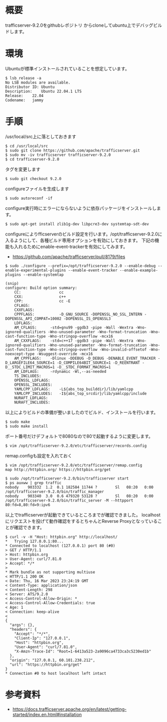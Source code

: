 # 概要
trafficserver-9.2.0をgithubレポジトリ からcloneしてubuntu上でデバッグビルドします。

# 環境
Ubuntuが標準インストールされていることを想定しています。
```
$ lsb_release -a
No LSB modules are available.
Distributor ID:	Ubuntu
Description:	Ubuntu 22.04.1 LTS
Release:	22.04
Codename:	jammy
```

# 手順
/usr/local/src上に落としておきます
```
$ cd /usr/local/src
$ sudo git clone https://github.com/apache/trafficserver.git
$ sudo mv -iv trafficserver trafficserver-9.2.0
$ cd trafficserver-9.2.0
```

タグを変更します
```
$ sudo git checkout 9.2.0
```

configureファイルを生成します
```
$ sudo autoreconf -if
```

configure実行時にエラーにならないように依存パッケージをインストールします。
```
$ sudo apt-get install zlib1g-dev libpcre3-dev systemtap-sdt-dev
```

configureによりfficserverのビルド設定を行います。/opt/trafficserver-9.2.0に入るようにして、各種ビルド専用オプションを有効にしておきます。
下記の機能も入れるためにenable-event-trackerを有効にしてみます。
- https://github.com/apache/trafficserver/pull/8179/files
```
$ sudo ./configure --prefix=/opt/trafficserver-9.2.0 --enable-debug --enable-experimental-plugins --enable-event-tracker --enable-example-plugins --enable-systemtap

(snip)
configure: Build option summary:
    CC:                 cc
    CXX:                c++
    CPP:                cc -E
    CFLAGS:             
    CXXFLAGS:           
    CPPFLAGS:           -D_GNU_SOURCE -DOPENSSL_NO_SSL_INTERN -DOPENSSL_API_COMPAT=10002 -DOPENSSL_IS_OPENSSL3
    LDFLAGS:            
    AM_CFLAGS:      -std=gnu99 -ggdb3 -pipe -Wall -Wextra -Wno-ignored-qualifiers -Wno-unused-parameter -Wno-format-truncation -Wno-cast-function-type -Wno-stringop-overflow -mcx16
    AM_CXXFLAGS:    -std=c++17 -ggdb3 -pipe -Wall -Wextra -Wno-ignored-qualifiers -Wno-unused-parameter -Wno-format-truncation -Wno-cast-function-type -Wno-stringop-overflow -Wno-invalid-offsetof -Wno-noexcept-type -Wsuggest-override -mcx16
    AM_CPPFLAGS:    -Dlinux -DDEBUG -D_DEBUG -DENABLE_EVENT_TRACKER -D_LARGEFILE64_SOURCE=1 -D_COMPILE64BIT_SOURCE=1 -D_REENTRANT -D__STDC_LIMIT_MACROS=1 -D__STDC_FORMAT_MACROS=1
    AM_LDFLAGS:     -rdynamic -Wl,--as-needed
    TS_INCLUDES:        
    OPENSSL_LDFLAGS:    
    OPENSSL_INCLUDES:   
    YAMLCPP_LDFLAGS:    -L${abs_top_builddir}/lib/yamlcpp
    YAMLCPP_INCLUDES:   -I${abs_top_srcdir}/lib/yamlcpp/include
    NURAFT_LDFLAGS:     
    NURAFT_INCLUDES:   
```

以上によりビルドの準備が整いましたのでビルド、インストールを行います。
```
$ sudo make
$ sudo make install
```

ポート番号だけデフォルトで8080なので80で起動するように変更します。
```
$ vim /opt/trafficserver-9.2.0/etc/trafficserver/records.config
```

remap.configも設定を入れておく
```
$ vim /opt/trafficserver-9.2.0/etc/trafficserver/remap.config
map http://httpbin.org/ https://httpbin.org/get
```

```
$ sudo /opt/trafficserver-9.2.0/bin/trafficserver start
$ ps auxww | grep traffic
nobody    903332  1.2  0.1 182584 11744 ?        Sl   08:20   0:00 /opt/trafficserver-9.2.0/bin/traffic_manager
nobody    903340  3.0  0.6 479320 53128 ?        Sl   08:20   0:00 /opt/trafficserver-9.2.0/bin/traffic_server -M --httpport 80:fd=8,80:fd=9:ipv6
```

以上でtrafficserverが起動できているところまでが確認できました。
localhostにリクエストを投げて動作確認をするとちゃんとReverse Proxyとなっていることが確認できます。

```
$ curl -v -H "Host: httpbin.org" http://localhost/
*   Trying 127.0.0.1:80...
* Connected to localhost (127.0.0.1) port 80 (#0)
> GET / HTTP/1.1
> Host: httpbin.org
> User-Agent: curl/7.81.0
> Accept: */*
> 
* Mark bundle as not supporting multiuse
< HTTP/1.1 200 OK
< Date: Thu, 16 Mar 2023 23:24:19 GMT
< Content-Type: application/json
< Content-Length: 298
< Server: ATS/9.2.0
< Access-Control-Allow-Origin: *
< Access-Control-Allow-Credentials: true
< Age: 1
< Connection: keep-alive
< 
{
  "args": {}, 
  "headers": {
    "Accept": "*/*", 
    "Client-Ip": "127.0.0.1", 
    "Host": "httpbin.org", 
    "User-Agent": "curl/7.81.0", 
    "X-Amzn-Trace-Id": "Root=1-6413a523-2a9096ca4733ca3c5230ed1b"
  }, 
  "origin": "127.0.0.1, 60.101.238.212", 
  "url": "https://httpbin.org/get"
}
* Connection #0 to host localhost left intact
```

# 参考資料
- https://docs.trafficserver.apache.org/en/latest/getting-started/index.en.html#installation
